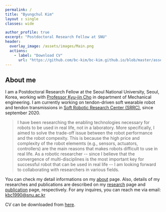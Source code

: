 ```yaml
---
permalink: /
title: "Byungchul Kim"
layout : single
classes: wide

author_profile: true
excerpt: "Postdoctoral Research Fellow at SNU"
header:
  overlay_image: /assets/images/Main.png
  actions:
    - label: "Download CV"
      url: "https://github.com/bc-kim/bc-kim.github.io/blob/master/assets/CV/ByungchulKim-CV-2021-01-07.pdf"
---
```

**About me**
---
I am a Postdoctoral Research Fellow at the Seoul National University, Seoul, Korea, working with [Professor Kyu-jin Cho][Lab_link] in department of Mechanical engineering. I am currently working on tendon-driven soft wearable robot and tendon transmissions in [Soft Robotic Research Center (SRRC)][SRRC_link], since september 2020. 

>I have been researching the enabling technologies necessary for robots to be used in real life, not in a laboratory. More specifically, I aimed to solve the trade-off issue between the robot performance and the robot compexity. This is because the high price and complexity of the robot elememts (e.g., sensors, actuators, controllers) are the main reasons that makes robots difficult to use in real life. As a robotic researcher -- since I believe that the convergence of multi-disciplines is the most important key for successful robot that can be used in real life -- I am looking forward to collaborating with researchers in various fields.

You can check my detail informations on my [about][about_link] page. Also, details of my researches and publications are described on my [research][Research_link] page and [publication][publication_link] page, respectively. For any inquires, you can reach me via email: [kbc1990@snu.ac.kr][email] 

CV can be downloaded from [here][cv_link]. 

[SRRC_link]: https://www.srrc.snu.ac.kr
[Research_link]: /researches/
[publication_link]: /publications/
[Lab_link]: https://biorobotics.snu.ac.kr
[about_link]: /about/
[cv_link]: https://github.com/bc-kim/bc-kim.github.io/blob/master/assets/CV/ByungchulKim-CV-2021-01-07.pdf
[email]: mailto:kbc1990@snu.ac.kr